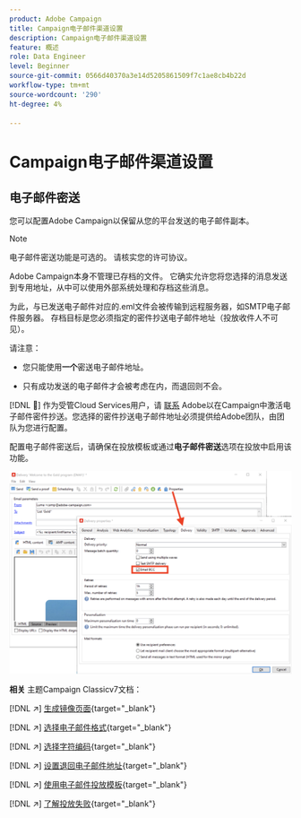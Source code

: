 ```yaml
---
product: Adobe Campaign
title: Campaign电子邮件渠道设置
description: Campaign电子邮件渠道设置
feature: 概述
role: Data Engineer
level: Beginner
source-git-commit: 0566d40370a3e14d5205861509f7c1ae8cb4b22d
workflow-type: tm+mt
source-wordcount: '290'
ht-degree: 4%

---
```


# Campaign电子邮件渠道设置

## 电子邮件密送

您可以配置Adobe Campaign以保留从您的平台发送的电子邮件副本。

>[!NOTE]
>电子邮件密送功能是可选的。 请核实您的许可协议。

Adobe Campaign本身不管理已存档的文件。 它确实允许您将您选择的消息发送到专用地址，从中可以使用外部系统处理和存档这些消息。

为此，与已发送电子邮件对应的.eml文件会被传输到远程服务器，如SMTP电子邮件服务器。 存档目标是您必须指定的密件抄送电子邮件地址（投放收件人不可见）。

请注意：

* 您只能使用&#x200B;**一个**&#x200B;密送电子邮件地址。

* 只有成功发送的电子邮件才会被考虑在内，而退回则不会。

[!DNL :speech_balloon:] 作为受管Cloud Services用户，请 [联系](../start/campaign-faq.md#support) Adobe以在Campaign中激活电子邮件密件抄送。您选择的密件抄送电子邮件地址必须提供给Adobe团队，由团队为您进行配置。

配置电子邮件密送后，请确保在投放模板或通过&#x200B;**电子邮件密送**&#x200B;选项在投放中启用该功能。

![](assets/email-bcc.png)


**相关** 主题Campaign Classicv7文档：


[!DNL :arrow_upper_right:] [生成镜像页面](https://experienceleague.adobe.com/docs/campaign-classic/using/sending-messages/sending-emails/sending-an-email/email-parameters.html#generating-mirror-page){target=&quot;_blank&quot;}

[!DNL :arrow_upper_right:] [选择电子邮件格式](https://experienceleague.adobe.com/docs/campaign-classic/using/sending-messages/sending-emails/sending-an-email/email-parameters.html#selecting-message-formats){target=&quot;_blank&quot;}

[!DNL :arrow_upper_right:] [选择字符编码](https://experienceleague.adobe.com/docs/campaign-classic/using/sending-messages/sending-emails/sending-an-email/email-parameters.html#character-encoding){target=&quot;_blank&quot;}

[!DNL :arrow_upper_right:] [设置退回电子邮件地址](https://experienceleague.adobe.com/docs/campaign-classic/using/sending-messages/sending-emails/sending-an-email/email-parameters.html#managing-bounce-emails){target=&quot;_blank&quot;}

[!DNL :arrow_upper_right:] [使用电子邮件投放模板](https://experienceleague.adobe.com/docs/campaign-classic/using/sending-messages/using-delivery-templates/about-templates.html?lang=zh-Hans){target=&quot;_blank&quot;}

[!DNL :arrow_upper_right:] [了解投放失败](https://experienceleague.adobe.com/docs/campaign-classic/using/sending-messages/monitoring-deliveries/understanding-delivery-failures.html){target=&quot;_blank&quot;}

